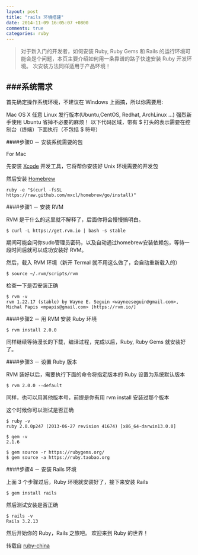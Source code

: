 ```yaml
---
layout: post
title: "rails 环境搭建"
date: 2014-11-09 16:05:07 +0800
comments: true
categories: ruby
---
```



>对于新入门的开发者，如何安装 Ruby, Ruby Gems 和 Rails 的运行环境可能会是个问题，本页主要介绍如何用一条靠谱的路子快速安装 Ruby 开发环境。
次安装方法同样适用于产品环境！

###系统需求
---

首先确定操作系统环境，不建议在 Windows 上面搞，所以你需要用:

Mac OS X
任意 Linux 发行版本(Ubuntu,CentOS, Redhat, ArchLinux ...)
强烈新手使用 Ubuntu 省掉不必要的麻烦！
以下代码区域，带有 $ 打头的表示需要在控制台（终端）下面执行（不包括 $ 符号）

<!--more-->
####步骤0 － 安装系统需要的包

For Mac 

 先安装 [Xcode](http://developer.apple.com/xcode/) 开发工具，它将帮你安装好 Unix 环境需要的开发包
 
 然后安装 [Homebrew](http://brew.sh)
 
	ruby -e "$(curl -fsSL https://raw.github.com/mxcl/homebrew/go/install)"

####步骤1 － 安装 RVM

RVM 是干什么的这里就不解释了，后面你将会慢慢搞明白。

	$ curl -L https://get.rvm.io | bash -s stable
期间可能会问你sudo管理员密码，以及自动通过homebrew安装依赖包，等待一段时间后就可以成功安装好 RVM。

然后，载入 RVM 环境（新开 Termal 就不用这么做了，会自动重新载入的）

	$ source ~/.rvm/scripts/rvm
检查一下是否安装正确

	$ rvm -v
	rvm 1.22.17 (stable) by Wayne E. Seguin <wayneeseguin@gmail.com>, Michal Papis <mpapis@gmail.com> [https://rvm.io/]
	
####步骤2 － 用 RVM 安装 Ruby 环境

	$ rvm install 2.0.0
同样继续等待漫长的下载，编译过程，完成以后，Ruby, Ruby Gems 就安装好了。


####步骤3 － 设置 Ruby 版本

RVM 装好以后，需要执行下面的命令将指定版本的 Ruby 设置为系统默认版本

	$ rvm 2.0.0 --default
同样，也可以用其他版本号，前提是你有用 rvm install 安装过那个版本

这个时候你可以测试是否正确

	$ ruby -v
	ruby 2.0.0p247 (2013-06-27 revision 41674) [x86_64-darwin13.0.0]

	$ gem -v
	2.1.6
	
	$ gem source -r https://rubygems.org/
	$ gem source -a https://ruby.taobao.org
	
####步骤4 － 安装 Rails 环境

上面 3 个步骤过后，Ruby 环境就安装好了，接下来安装 Rails

	$ gem install rails
然后测试安装是否正确

	$ rails -v
	Rails 3.2.13
然后开始你的 Ruby，Rails 之旅吧。
欢迎来到 Ruby 的世界！

转载自  [ruby-china](https://ruby-china.org/wiki/install_ruby_guide)
